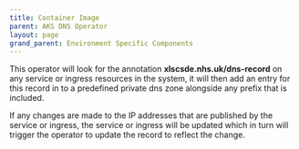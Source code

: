 ```yaml
---
title: Container Image
parent: AKS DNS Operator
layout: page
grand_parent: Environment Specific Components
---
```


This operator will look for the annotation **xlscsde.nhs.uk/dns-record** on any service or ingress resources in the system, it will then add an entry for this record in to a predefined private dns zone alongside any prefix that is included.

If any changes are made to the IP addresses that are published by the service or ingress, the service or ingress will be updated which in turn will trigger the operator to update the record to reflect the change.
